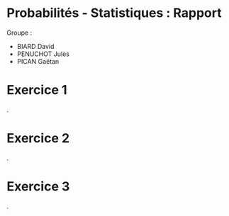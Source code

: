 # Probabilités - Statistiques : Rapport

Groupe :

- BIARD David
- PENUCHOT Jules
- PICAN Gaëtan

# Exercice 1

.

# Exercice 2

.

# Exercice 3

.
